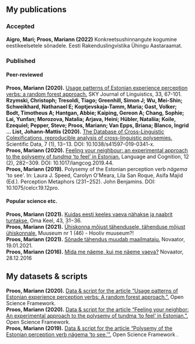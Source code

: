 ## My publications

### Accepted

**Aigro, Mari; Proos, Mariann (2022)** Konkreetsushinnangute kogumine eestikeelsetele sõnadele. Eesti Rakenduslingvistika Ühingu Aastaraamat.


### Published

#### Peer-reviewed

**Proos, Mariann (2020).** [Usage patterns of Estonian experience perception verbs: a random forest approach.](http://www.linguistics.fi/julkaisut/SKY2020/SKYJoL33_Proos.pdf) SKY Journal of Linguistics, 33, 67-101.  
**Rzymski, Christoph; Tresoldi, Tiago; Greenhill, Simon J; Wu, Mei-Shin; Schweikhard, Nathanael E; Koptjevskaja-Tamm, Maria; Gast, Volker; Bodt, Timotheus A; Hantgan, Abbie; Kaiping, Gereon A; Chang, Sophie; Lai, Yunfan; Morozova, Natalia; Arjava, Heini; Hübler, Nataliia; Koile, Ezequiel; Pepper, Steve; Proos, Mariann; Van Epps, Briana; Blanco, Ingrid ... List, Johann-Mattis (2020).** [The Database of Cross-Linguistic Colexifications, reproducible analysis of cross-linguistic polysemies.](https://www.nature.com/articles/s41597-019-0341-x) Scientific Data, 7 (1), 13−13. DOI: 10.1038/s41597-019-0341-x.  
**Proos, Mariann (2020).** [Feeling your neighbour: an experimental approach to the polysemy of *tundma* ‘to feel’ in Estonian.](https://www.cambridge.org/core/journals/language-and-cognition/article/feeling-your-neighbour-an-experimental-approach-to-the-polysemy-of-tundma-to-feel-in-estonian/5CFAEEB53363F88C38D2D64E956930AE) Language and Cognition, 12 (2), 282−309. DOI: 10.1017/langcog.2019.44.  
**Proos, Mariann (2019).** Polysemy of the Estonian perception verb *nägema* 'to see'. In: Laura J. Speed, Carolyn O'Meara, Lila San Roque, Asifa Majid (Ed.). Perception Metaphors (231−252). John Benjamins. DOI: 10.1075/celcr.19.12pro.  

#### Popular science etc.

**Proos, Mariann (2021).** [Kuidas eesti keeles vaeva nähakse ja naabrit tuntakse.](https://www.emakeeleselts.ee/wp-content/uploads/2021/12/Proos.pdf) Oma Keel, 43, 31−36.  
**Proos, Mariann (2021).** [Ühiskonna mõjust tähendusele, tähenduse mõjust ühiskonnale.](https://ajakiri.muuseum.ee/uhiskonna-mojust-tahendusele-tahenduse-mojust-uhiskonnale/) Muuseum nr 1 (46) - Hooliv muuseum?!  
**Proos, Mariann (2021).** [Sõnade tähendus muudab maailmataju.](https://novaator.err.ee/1608078214/sonade-tahendus-muudab-maailmataju) Novaator, 19.01.2021.  
**Proos, Mariann (2016).** [Mida me näeme, kui me näeme vaeva?](https://novaator.err.ee/260045/mida-me-naeme-kui-me-naeme-vaeva) Novaator, 28.12.2016


## My datasets & scripts

**Proos, Mariann (2020).** [Data & script for the article “Usage patterns of Estonian experience perception verbs: A random forest approach.”.](https://osf.io/jshvf/) Open Science Framework.  
**Proos, Mariann (2020).** [Data & script for the article “Feeling your neighbor: An experimental approach to the polysemy of tundma ‘to feel’ in Estonian.”.](https://osf.io/ptd7n/) Open Science Framework.  
**Proos, Mariann (2019).** [Data & script for the article “Polysemy of the Estonian perception verb nägema ‘to see.’”.](https://osf.io/gm5se/) Open Science Framework . 

